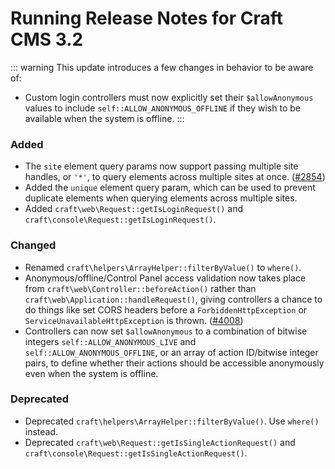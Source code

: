 # Running Release Notes for Craft CMS 3.2

::: warning
This update introduces a few changes in behavior to be aware of:

- Custom login controllers must now explicitly set their `$allowAnonymous` values to include `self::ALLOW_ANONYMOUS_OFFLINE` if they wish to be available when the system is offline.
:::

### Added
- The `site` element query params now support passing multiple site handles, or `'*'`, to query elements across multiple sites at once. ([#2854](https://github.com/craftcms/cms/issues/2854))
- Added the `unique` element query param, which can be used to prevent duplicate elements when querying elements across multiple sites.
- Added `craft\web\Request::getIsLoginRequest()` and `craft\console\Request::getIsLoginRequest()`.

### Changed
- Renamed `craft\helpers\ArrayHelper::filterByValue()` to `where()`.
- Anonymous/offline/Control Panel access validation now takes place from `craft\web\Controller::beforeAction()` rather than `craft\web\Application::handleRequest()`, giving controllers a chance to do things like set CORS headers before a `ForbiddenHttpException` or `ServiceUnavailableHttpException` is thrown. ([#4008](https://github.com/craftcms/cms/issues/4008))
- Controllers can now set `$allowAnonymous` to a combination of bitwise integers `self::ALLOW_ANONYMOUS_LIVE` and `self::ALLOW_ANONYMOUS_OFFLINE`, or an array of action ID/bitwise integer pairs, to define whether their actions should be accessible anonymously even when the system is offline.

### Deprecated
- Deprecated `craft\helpers\ArrayHelper::filterByValue()`. Use `where()` instead.
- Deprecated `craft\web\Request::getIsSingleActionRequest()` and `craft\console\Request::getIsSingleActionRequest()`.
